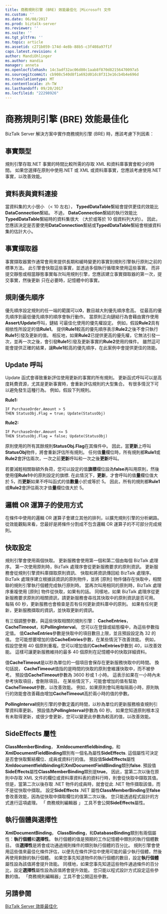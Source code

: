 ```yaml
---
title: 商務規則引擎 (BRE) 效能最佳化 |Microsoft 文件
ms.custom: ''
ms.date: 06/08/2017
ms.prod: biztalk-server
ms.reviewer: ''
ms.suite: ''
ms.tgt_pltfrm: ''
ms.topic: article
ms.assetid: c271b059-174d-4e8b-88b5-c3f408a97f1f
caps.latest.revision: 4
author: MandiOhlinger
ms.author: mandia
manager: anneta
ms.openlocfilehash: 14c3adf32ac06d80c1aab8f870d82156470097a5
ms.sourcegitcommit: cb908c540d8f1a692d01dc8f313e16cb4b4e696d
ms.translationtype: MT
ms.contentlocale: zh-TW
ms.lasthandoff: 09/20/2017
ms.locfileid: "22298926"
---
```

# <a name="optimizing-business-rule-engine-bre-performance"></a>商務規則引擎 (BRE) 效能最佳化
BizTalk Server 解決方案中實作商務規則引擎 (BRE) 時，應該考慮下列因素：  
  
## <a name="fact-types"></a>事實類型  
 規則引擎存取.NET 事實的時間比較所需的存取 XML 和資料庫事實會較少的時間。 如果您選擇在原則中使用.NET 或 XML 或資料庫事實，您應該考慮使用.NET 事實，以改善效能。  
  
## <a name="data-table-vs-data-connection"></a>資料表與資料連接  
 當資料集的大小很小 （< 10 左右）， **TypedDataTable**繫結會提供更佳的效能比**DataConnection**繫結。 不過， **DataConnection**繫結的執行效能比**TypedDataTable**繫結時的資料集很大 （大於或等於 10 個資料列大約）。 因此，您應該決定是否要使用**DataConnection**繫結或**TypedDataTable**繫結會根據資料集的估計大小。  
  
## <a name="fact-retrievers"></a>事實擷取器  
 事實擷取器實作通常會用來提供長期和緩時變更的事實到規則引擎執行原則之前的標準方法。 此引擎會快取這些事實，並透過多個執行循環來使用這些事實。 而非提交靜態或相當靜態事實每次叫用規則引擎，您應該建立事實擷取器的第一次，提交事實，然後更新 只在必要時，記憶體中的事實。  
  
## <a name="rule-priority"></a>規則優先順序  
 優先順序設定規則的任一端的範圍可以**0**，數目越大則優先順序愈高。 從最高的優先順序到最低優先順序的順序會執行動作。 當原則正向鏈結行為會藉由實作使用**Assert/Update**呼叫，鏈結 可最佳化使用的優先權設定。 例如，假設**Rule2**具有相依性所設定的值**Rule1**。 提供**Rule1**較高的優先順序表示**Rule2**之後不會只執行**Rule1**引發及更新的值。 相反地，如果**Rule2**已提供更高的優先權，它無法引發一次，並再一次之後，會引發**Rule1**引發及更新事實的**Rule2**使用的條件。 雖然這可能會提供正確的結果，讓**Rule1**較高的優先順序，在此案例中會提供更佳的效能。  
  
## <a name="update-calls"></a>Update 呼叫  
 Update 函式會導致重新評估使用更新的事實的所有規則。 更新函式呼叫可以是高度耗費資源，尤其是更新事實時，會重新評估規則的大型集合。 有很多情況下可以避免發生這種行為。 例如，假設下列規則。  
  
 **Rule1:**  
  
```  
IF PurchaseOrder.Amount > 5   
THEN StatusObj.Flag = true; Update(StatusObj)  
```  
  
 **Rule2:**  
  
```  
IF PurchaseOrder.Amount <= 5   
THEN StatusObj.Flag = false; Update(StatusObj)  
```  
  
 原則使用的所有其餘規則**StatusObj.Flag**在其條件中。 因此，當**更新**上呼叫**StatusObj**物件，將會重新評估所有規則。 任何值**量**欄位時，所有規則都**Rule1**或**Rule2**會評估兩次，一次之前**更新**呼叫和一次之後**更新**呼叫。  
  
 若要減輕相關聯額外負荷，您可以設定的值**旗標**欄位設為**false**再叫用原則，然後使用僅**Rule1**中的原則設定的旗標. 在此情況下，**更新**，才會呼叫的值**量**欄位值大於 5，而**更新**如果不呼叫函式的值**數量**小於或等於 5。 因此，所有的規則都**Rule1**或**Rule2**會評估兩次才值**量**欄位值大於 5。  
  
## <a name="usage-of-logical-or-operators"></a>邏輯 OR 運算子的使用方式  
 在條件中使用的邏輯 OR 運算子會建立其他的排列，以擴充規則引擎的分析網路。 從效能觀點來看，您最好是將條件分割成不包含邏輯 OR 運算子的不可部分完成規則。  
  
## <a name="caching-settings"></a>快取設定  
 規則引擎會使用兩個快取。 更新服務會使用第一個和第二個由每個 BizTalk 處理序。 第一次使用原則時，BizTalk 處理序會從更新服務要求的原則資訊。 更新服務會從規則引擎資料庫擷取原則資訊、 快取和將資訊傳回給 BizTalk 處理序。 BizTalk 處理序建立根據該資訊的原則物件，並將 [原則] 物件儲存在快取中，相關聯的規則引擎執行個體完成執行原則時。 當再次叫用相同的原則時，BizTalk 處理序重複使用 [原則] 物件從快取，如果有的話。 同樣地，如果 BizTalk 處理序從更新服務要求原則的相關資訊，請更新服務會尋找其快取中的原則資訊是否可用。 每隔 60 秒，更新服務也會檢查是否有任何更新資料庫中的原則。 如果有任何更新，更新服務擷取的資訊，並快取更新的資訊。  
  
 有三個調整參數，與這些快取相關的規則引擎： **CacheEntries**， **CacheTimeout**，和**PollingInterval**。 您可以在登錄或組態檔中，為這些參數指定值。 值**CacheEntries**參數是快取中的項目數目上限，並且預設設定為 32 的值。 您可能想要增加的值**CacheEntries**參數，在某些情況下改善效能。 例如，假設您使用 40 個原則重複。您可以增加值的**CacheEntries**參數到 40，以改善效能。 這樣可讓更新服務維持的最多 40 個原則在記憶體中的快取詳細資料。  
  
 值**CacheTimeout**是以秒為單位的一個項目會保存在更新服務快取中的時間。 換句話說， **CacheTimeout**值指的是時間的快取的原則會維護快取中，而不被參考。 預設值**CacheTimeout**參數為 3600 秒或 1 小時。 這表示如果在一小時內未參考快取項目，會刪除項目。 在某些情況下，可能會增加的值有幫助**CacheTimeout**參數，以改善效能。 例如，如果原則會叫用每隔兩小時，原則執行的效能會改善藉由增加**CacheTimeout**高於兩小時的值的參數。  
  
 **PollingInterval**規則引擎的參數定義的時間，以秒為單位的更新服務檢查規則引擎資料庫更新。 預設值為**PollingInterval**參數為 60 秒。 如果您知道原則根本沒有未取得更新，或很少會更新，您可以變更此參數為較高的值，以改善效能。  
  
## <a name="sideeffects-property"></a>SideEffects 屬性  
 **ClassMemberBinding**， **Xmldocumentfieldbinding**，和**XmlDocumentFieldBinding**類別有一個名為屬性**SideEffects**. 這個屬性可決定是否會快取繫結欄位、成員或資料行的值。 預設值**SideEffects**屬性**Xmldocumentfieldbinding**和**XmlDocumentFieldBinding**類別**false**. 預設值**SideEffects**屬性**ClassMemberBinding**類別是**true**。 因此，當第二次以後在原則中存取 XML 文件的欄位或資料庫資料表的資料行時，則會從快取中擷取其值。 但是，當第二次以後存取 .NET 物件的成員時，就會從此 .NET 物件擷取該值，而不是從快取中擷取。 設定**SideEffects** .NET 屬性**ClassMemberBinding**至**false**會改善效能，因為從快取中擷取欄位的值第二次以後。 您只能透過程式設計的方式進行這項處理。 「 商務規則編輯器 」 工具不會公開**SideEffects**屬性。  
  
## <a name="instances-and-selectivity"></a>執行個體與選擇性  
 **XmlDocumentBinding**， **ClassBinding**，和**DatabaseBinding**類別有兩個屬性：**執行個體**和**選擇性**。 執行個體的值是預期的工作記憶體中類別的執行個體數目。 值**選擇性**是將會成功通過規則條件的類別執行個體的百分比。 規則引擎會使用這些值來最佳化條件評估，以便先在條件評估中使用可能的最少執行個體，然後再使用剩餘的執行個體。 如果您事先知道物件的執行個體的數目，設定**執行個體**屬性設為該值將會提升效能。 同樣地，如果您事先知道這些物件通過條件的百分比，設定**選擇性**屬性設為該值將會提升效能。 您只能以程式設計方式設定這些參數的值。 「商務規則編輯器」工具不會公開這些參數。  
  
## <a name="see-also"></a>另請參閱  
 [BizTalk Server 效能最佳化](../technical-guides/optimizing-biztalk-server-performance.md)